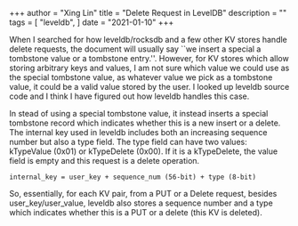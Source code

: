 +++
author = "Xing Lin"
title = "Delete Request in LevelDB"
description = ""
tags = [
    "leveldb",
]
date = "2021-01-10"
+++

When I searched for how leveldb/rocksdb and a few other KV stores
handle delete requests, the document will usually say ``we insert a special
a tombstone value or a tombstone entry.''. However, for KV stores which
allow storing arbitrary keys and values, I am not sure which value we could 
use as the special tombstone value, as whatever value we pick as a tombstone value, it could be a valid value stored by the user. I looked up leveldb source
code and I think I have figured out how leveldb handles this case. 

In stead of using a special tombstone value, it instead inserts a special
tombstone record which indicates whether this is a new insert or a delete.
The internal key used in leveldb includes both an increasing sequence number
but also a type field. The type field can have two values: kTypeValue (0x01) or kTypeDelete (0x00). If it is a kTypeDelete, the value field is empty and 
this request is a delete operation.

```
internal_key = user_key + sequence_num (56-bit) + type (8-bit)
```

So, essentially, for each KV pair, from a PUT or a Delete request,
besides user_key/user_value, leveldb also stores a sequence number and
a type which indicates whether this is a PUT or a delete (this KV is deleted). 